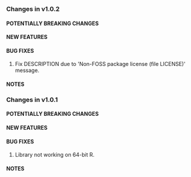 ### Changes in v1.0.2

#### POTENTIALLY BREAKING CHANGES

#### NEW FEATURES

#### BUG FIXES

  1. Fix DESCRIPTION due to 'Non-FOSS package license (file LICENSE)' message.

#### NOTES

### Changes in v1.0.1

#### POTENTIALLY BREAKING CHANGES

#### NEW FEATURES

#### BUG FIXES

  1. Library not working on 64-bit R.

#### NOTES